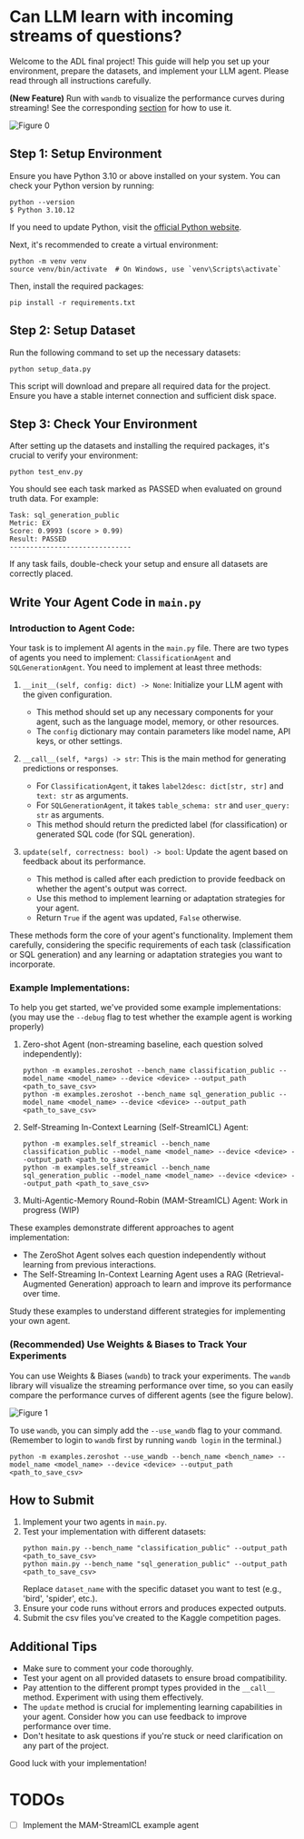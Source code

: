 # Can LLM learn with incoming streams of questions?
Welcome to the ADL final project! This guide will help you set up your environment, prepare the datasets, and implement your LLM agent. Please read through all instructions carefully.

**(New Feature)** Run with `wandb` to visualize the performance curves during streaming! See the corresponding [section](#recommended-use-weights--biases-to-track-your-experiments) for how to use it.

![Figure 0](./assets/streambench_setting.png)

## Step 1: Setup Environment

Ensure you have Python 3.10 or above installed on your system. You can check your Python version by running:

```
python --version
$ Python 3.10.12
```

If you need to update Python, visit the [official Python website](https://www.python.org/downloads/).

Next, it's recommended to create a virtual environment:

```
python -m venv venv
source venv/bin/activate  # On Windows, use `venv\Scripts\activate`
```

Then, install the required packages:

```
pip install -r requirements.txt
```

## Step 2: Setup Dataset

Run the following command to set up the necessary datasets:

```
python setup_data.py
```

This script will download and prepare all required data for the project. Ensure you have a stable internet connection and sufficient disk space.

## Step 3: Check Your Environment

After setting up the datasets and installing the required packages, it's crucial to verify your environment:

```
python test_env.py
```

You should see each task marked as PASSED when evaluated on ground truth data. For example:

```
Task: sql_generation_public
Metric: EX
Score: 0.9993 (score > 0.99)
Result: PASSED
------------------------------
```

If any task fails, double-check your setup and ensure all datasets are correctly placed.

## Write Your Agent Code in `main.py`

### Introduction to Agent Code:

Your task is to implement AI agents in the `main.py` file. There are two types of agents you need to implement: `ClassificationAgent` and `SQLGenerationAgent`. You need to implement at least three methods:
1. `__init__(self, config: dict) -> None`: Initialize your LLM agent with the given configuration.
   - This method should set up any necessary components for your agent, such as the language model, memory, or other resources.
   - The `config` dictionary may contain parameters like model name, API keys, or other settings.

2. `__call__(self, *args) -> str`: This is the main method for generating predictions or responses.
   - For `ClassificationAgent`, it takes `label2desc: dict[str, str]` and `text: str` as arguments.
   - For `SQLGenerationAgent`, it takes `table_schema: str` and `user_query: str` as arguments.
   - This method should return the predicted label (for classification) or generated SQL code (for SQL generation).

3. `update(self, correctness: bool) -> bool`: Update the agent based on feedback about its performance.
   - This method is called after each prediction to provide feedback on whether the agent's output was correct.
   - Use this method to implement learning or adaptation strategies for your agent.
   - Return `True` if the agent was updated, `False` otherwise.

These methods form the core of your agent's functionality. Implement them carefully, considering the specific requirements of each task (classification or SQL generation) and any learning or adaptation strategies you want to incorporate.

### Example Implementations:

To help you get started, we've provided some example implementations: (you may use the `--debug` flag to test whether the example agent is working properly)

1. Zero-shot Agent (non-streaming baseline, each question solved independently):
   ```
   python -m examples.zeroshot --bench_name classification_public --model_name <model_name> --device <device> --output_path <path_to_save_csv>
   python -m examples.zeroshot --bench_name sql_generation_public --model_name <model_name> --device <device> --output_path <path_to_save_csv>
   ```

2. Self-Streaming In-Context Learning (Self-StreamICL) Agent:
   ```
   python -m examples.self_streamicl --bench_name classification_public --model_name <model_name> --device <device> --output_path <path_to_save_csv>
   python -m examples.self_streamicl --bench_name sql_generation_public --model_name <model_name> --device <device> --output_path <path_to_save_csv>
   ```

3. Multi-Agentic-Memory Round-Robin (MAM-StreamICL) Agent:
   Work in progress (WIP)

These examples demonstrate different approaches to agent implementation:
- The ZeroShot Agent solves each question independently without learning from previous interactions.
- The Self-Streaming In-Context Learning Agent uses a RAG (Retrieval-Augmented Generation) approach to learn and improve its performance over time.

Study these examples to understand different strategies for implementing your own agent.

### (Recommended) Use Weights & Biases to Track Your Experiments

You can use Weights & Biases (`wandb`) to track your experiments. The `wandb` library will visualize the streaming performance over time, so you can easily compare the performance curves of different agents (see the figure below).

![Figure 1](./assets/wandb_perf_curves.png)

To use `wandb`, you can simply add the `--use_wandb` flag to your command. (Remember to login to `wandb` first by running `wandb login` in the terminal.)
```
python -m examples.zeroshot --use_wandb --bench_name <bench_name> --model_name <model_name> --device <device> --output_path <path_to_save_csv>
```

## How to Submit

1. Implement your two agents in `main.py`.
2. Test your implementation with different datasets:
   ```
   python main.py --bench_name "classification_public" --output_path <path_to_save_csv>
   python main.py --bench_name "sql_generation_public" --output_path <path_to_save_csv>
   ```
   Replace `dataset_name` with the specific dataset you want to test (e.g., 'bird', 'spider', etc.).
3. Ensure your code runs without errors and produces expected outputs.
4. Submit the csv files you've created to the Kaggle competition pages.

## Additional Tips

- Make sure to comment your code thoroughly.
- Test your agent on all provided datasets to ensure broad compatibility.
- Pay attention to the different prompt types provided in the `__call__` method. Experiment with using them effectively.
- The `update` method is crucial for implementing learning capabilities in your agent. Consider how you can use feedback to improve performance over time.
- Don't hesitate to ask questions if you're stuck or need clarification on any part of the project.

Good luck with your implementation!

# TODOs
- [ ] Implement the MAM-StreamICL example agent
